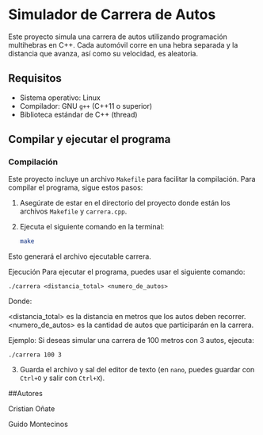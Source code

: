 # Simulador de Carrera de Autos

Este proyecto simula una carrera de autos utilizando programación multihebras en C++. Cada automóvil corre en una hebra separada y la distancia que avanza, así como su velocidad, es aleatoria.

## Requisitos

- Sistema operativo: Linux
- Compilador: GNU `g++` (C++11 o superior)
- Biblioteca estándar de C++ (thread)

## Compilar y ejecutar el programa

### Compilación

Este proyecto incluye un archivo `Makefile` para facilitar la compilación. Para compilar el programa, sigue estos pasos:

1. Asegúrate de estar en el directorio del proyecto donde están los archivos `Makefile` y `carrera.cpp`.
   
2. Ejecuta el siguiente comando en la terminal:

   ```bash
   make

Esto generará el archivo ejecutable carrera.

Ejecución
Para ejecutar el programa, puedes usar el siguiente comando:

```
./carrera <distancia_total> <numero_de_autos>
```


Donde:

<distancia_total> es la distancia en metros que los autos deben recorrer.
<numero_de_autos> es la cantidad de autos que participarán en la carrera.

Ejemplo:
Si deseas simular una carrera de 100 metros con 3 autos, ejecuta:


```
./carrera 100 3
```

3. Guarda el archivo y sal del editor de texto (en `nano`, puedes guardar con `Ctrl+O` y salir con `Ctrl+X`).



##Autores

Cristian Oñate

Guido Montecinos

